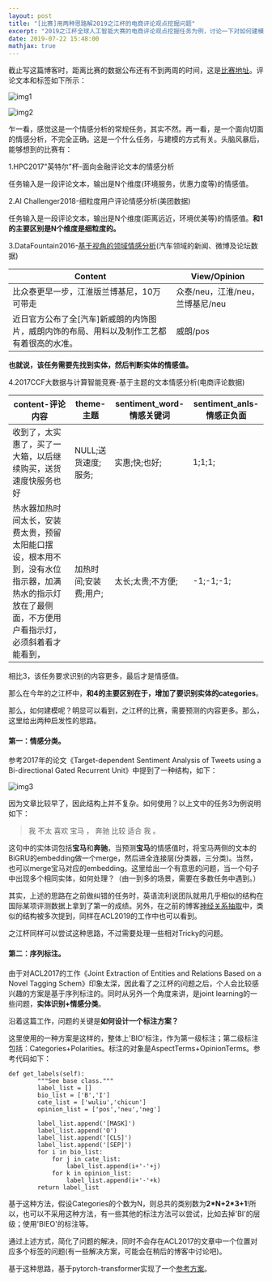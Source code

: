 ```yaml
---
layout: post
title: "[比赛]用两种思路解2019之江杯的电商评论观点挖掘问题"
excerpt: "2019之江杯全球人工智能大赛的电商评论观点挖掘任务为例，讨论一下对如何建模的思考。"
date: 2019-07-22 15:48:00
mathjax: true
---
```


截止写这篇博客时，距离比赛的数据公布还有不到两周的时间，这是[比赛地址](https://zhejianglab.aliyun.com/entrance/231731/information)。评论文本和标签如下所示：

![img1](http://wx4.sinaimg.cn/mw690/aba7d18bgy1g58qhhmkgoj20vy0ckq6p.jpg)

![img2](http://wx2.sinaimg.cn/mw690/aba7d18bgy1g58qhdo9qzj20vo0a2n0n.jpg)

乍一看，感觉这是一个情感分析的常规任务，其实不然。再一看，是一个面向切面的情感分析，不完全正确。这是一个什么任务，与建模的方式有关。头脑风暴后，能够想到的比赛有：

1.HPC2017"英特尔"杯-面向金融评论文本的情感分析

任务输入是一段评论文本，输出是N个维度(环境服务，优惠力度等)的情感值。

2.AI Challenger2018-细粒度用户评论情感分析(美团数据)

任务输入是一段评论文本，输出是N个维度(距离远近，环境优美等)的情感值。**和1的主要区别是N个维度是细粒度的。**

3.DataFountain2016-[基于视角的领域情感分析](https://www.datafountain.cn/competitions/237/faq)(汽车领域的新闻、微博及论坛数据)

|Content|View/Opinion|
|------|------|
|比众泰更早一步，江淮版兰博基尼，10万可带走|众泰/neu，江淮/neu，兰博基尼/neu|
|近日官方公布了全[汽车]新威朗的内饰图片，威朗内饰的布局、用料以及制作工艺都有着很高的水准。|威朗/pos|

**也就说，该任务需要先找到实体，然后判断实体的情感值。**


4.2017CCF大数据与计算智能竞赛-基于主题的文本情感分析(电商评论数据)

|	content-评论内容|	theme-主题|	sentiment\_word-情感关键词|sentiment_anls-情感正负面|
|------|------|------|------|
|收到了，太实惠了，买了一大箱，以后继续购买，送货速度快服务也好|NULL;送货速度;服务;|	实惠;快;也好;	|1;1;1;|
|	热水器加热时间太长，安装费太贵，预留太阳能口摆设，根本用不到，没有水位指示器，加满热水的指示灯放在了最侧面，不方便用户看指示灯，必须斜着看才能看到，|	加热时间;安装费;用户;	|太长;太贵;不方便;	|-1;-1;-1;|

相比3，该任务要求识别的内容更多，最后才是情感值。

那么在今年的之江杯中，**和4的主要区别在于，增加了要识别实体的categories**。

那么，如何建模呢？明显可以看到，之江杯的比赛，需要预测的内容更多。那么，这里给出两种启发性的思路。

#### 第一：情感分类。

参考2017年的论文《Target-dependent Sentiment Analysis of Tweets using a Bi-directional Gated Recurrent Unit》中提到了一种结构，如下：

![img3](http://wx3.sinaimg.cn/mw690/aba7d18bgy1g58p7d65q4j20xs0d50v7.jpg)

因为文章比较早了，因此结构上并不复杂。如何使用？以上文中的任务3为例说明如下：

> 我 不太 喜欢 宝马 ， 奔驰 比较 适合 我 。

这句中的实体词包括**宝马**和**奔驰**，当预测**宝马**的情感值时，将宝马两侧的文本的BiGRU的embedding做一个merge，然后进全连接层(分类器，三分类)。当然，也可以merge宝马对应的embedding。这里给出一个有意思的问题，当一个句子中出现多个相同实体，如何处理？（由一到多的场景，需要在多数任务中遇到。）

其实，上述的思路在之前做纠错的任务时，英语流利说团队就用几乎相似的结构在国际某项评测数据上拿到了第一的成绩。另外，在之前的博客[神经关系抽取](https://zhpmatrix.github.io/2019/06/30/neural-relation-extraction/)中，类似的结构被多次提到，同样在ACL2019的工作中也可以看到。

之江杯同样可以尝试这种思路，不过需要处理一些相对Tricky的问题。


#### 第二：序列标注。

由于对ACL2017的工作《Joint Extraction of Entities and Relations Based on a Novel Tagging Schem》印象太深，因此看了之江杯的问题之后，个人会比较感兴趣的方案是基于序列标注的。同时从另外一个角度来讲，是joint learning的一些问题，**实体识别+情感分类**。

沿着这篇工作，问题的关键是**如何设计一个标注方案？**

这里使用的一种方案是这样的，整体上'BIO'标注，作为第一级标注；第二级标注包括：Categories+Polarities。标注的对象是AspectTerms+OpinionTerms。参考代码如下：

```
def get_labels(self):
        """See base class."""
        label_list = []
        bio_list = ['B','I']
        cate_list = ['wuliu','chicun']
        opinion_list = ['pos','neu','neg']
        
        label_list.append('[MASK]')
        label_list.append('O')
        label_list.append('[CLS]')
        label_list.append('[SEP]')
        for i in bio_list:
            for j in cate_list:
                label_list.append(i+'-'+j)
            for k in opinion_list:
                label_list.append(i+'-'+k)
        return label_list
```

基于这种方法，假设Categories的个数为N，则总共的类别数为**2\*N+2\*3+1**!所以，也可以不采用这种方法，有一些其他的标注方法可以尝试，比如去掉'BI'的层级；使用'BIEO'的标注等。

通过上述方式，简化了问题的解决，同时不会存在ACL2017的文章中一个位置对应多个标签的问题(有一些解决方案，可能会在稍后的博客中讨论吧)。

基于这种思路，基于pytorch-transformer实现了一个[参考方案](https://github.com/zhpmatrix/pytorch-transformers/tree/zhijiang)。


